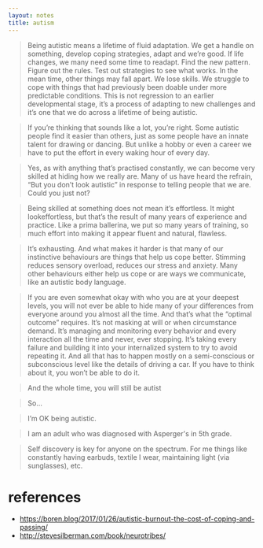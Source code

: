 ```yaml
---
layout: notes
title: autism
---
```


> Being autistic means a lifetime of fluid adaptation. We get a handle on something, develop coping strategies, adapt and we’re good. If life changes, we many need some time to readapt. Find the new pattern. Figure out the rules. Test out strategies to see what works. In the mean time, other things may fall apart. We lose skills. We struggle to cope with things that had previously been doable under more predictable conditions. This is not regression to an earlier developmental stage, it’s a process of adapting to new challenges and it’s one that we do across a lifetime of being autistic.

> If you’re thinking that sounds like a lot, you’re right. Some autistic people find it easier than others, just as some people have an innate talent for drawing or dancing. But unlike a hobby or even a career we have to put the effort in every waking hour of every day.

> Yes, as with anything that’s practised constantly, we can become very skilled at hiding how we really are. Many of us have heard the refrain, “But you don’t look autistic” in response to telling people that we are. Could you just not?

> Being skilled at something does not mean it’s effortless. It might lookeffortless, but that’s the result of many years of experience and practice. Like a prima ballerina, we put so many years of training, so much effort into making it appear fluent and natural, flawless.

> It’s exhausting. And what makes it harder is that many of our instinctive behaviours are things that help us cope better. Stimming reduces sensory overload, reduces our stress and anxiety. Many other behaviours either help us cope or are ways we communicate, like an autistic body language.

>  If you are even somewhat okay with who you are at your deepest levels, you will not ever be able to hide many of your differences from everyone around you almost all the time. And that’s what the “optimal outcome” requires. It’s not masking at will or when circumstance demand. It’s managing and monitoring every behavior and every interaction all the time and never, ever stopping. It’s taking every failure and building it into your internalized system to try to avoid repeating it. And all that has to happen mostly on a semi-conscious or subconscious level like the details of driving a car. If you have to think about it, you won’t be able to do it.

> And the whole time, you will still be autist

> So…

> I’m OK being autistic.

> I am an adult who was diagnosed with Asperger's in 5th grade.

> Self discovery is key for anyone on the spectrum. For me things like constantly having earbuds, textile I wear, maintaining light (via sunglasses), etc.

# references
- https://boren.blog/2017/01/26/autistic-burnout-the-cost-of-coping-and-passing/
- http://stevesilberman.com/book/neurotribes/
